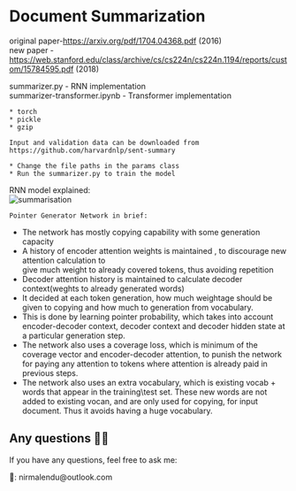 # Document Summarization
original paper-https://arxiv.org/pdf/1704.04368.pdf (2016) <br/>
new paper - https://web.stanford.edu/class/archive/cs/cs224n/cs224n.1194/reports/custom/15784595.pdf (2018) <br/>

summarizer.py - RNN implementation <br/>
summarizer-transformer.ipynb - Transformer implementation <br/>
```Prerequistes
* torch
* pickle
* gzip
```

```Data
Input and validation data can be downloaded from https://github.com/harvardnlp/sent-summary 
```

```Steps
* Change the file paths in the params class
* Run the summarizer.py to train the model 
```

RNN model explained:<br/>
![summarisation](https://user-images.githubusercontent.com/19767662/78631603-64a01e80-78cf-11ea-8375-6282c24e3bb5.jpg)
```
Pointer Generator Network in brief:
```
* The network has mostly copying capability with some generation capacity
* A history of encoder attention weights is maintained , to discourage new attention calculation to  
give much weight to already covered tokens, thus avoiding repetition
* Decoder attention history is maintained to calculate decoder context(weghts to already generated  words)  
* It decided at each token generation, how much weightage should be given to copying and how much  to generation from   vocabulary.
* This is done by learning pointer probability, which takes into account encoder-decoder context,  decoder context and   decoder hidden state at a particular generation step.
* The network also uses a coverage loss, which is minimum of the coverage vector and encoder-decoder  attention, to   punish the network for paying any attention to tokens where attention is already paid in previous steps.
* The network also uses an extra vocabulary, which is existing vocab + words that appear in the  training\test set.   These new words are not added to existing vocan, and are only used for copying, for input document. Thus it avoids having a huge vocabulary.


## Any questions 👨‍💻
<p> If you have any questions, feel free to ask me: </p>
<p>📧: nirmalendu@outlook.com<p>
